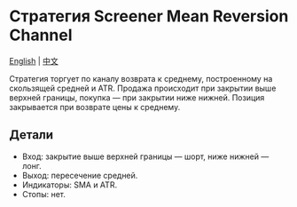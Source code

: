 # Стратегия Screener Mean Reversion Channel
[English](README.md) | [中文](README_cn.md)

Стратегия торгует по каналу возврата к среднему, построенному на скользящей средней и ATR. Продажа происходит при закрытии выше верхней границы, покупка — при закрытии ниже нижней. Позиция закрывается при возврате цены к среднему.

## Детали
- Вход: закрытие выше верхней границы — шорт, ниже нижней — лонг.
- Выход: пересечение средней.
- Индикаторы: SMA и ATR.
- Стопы: нет.
